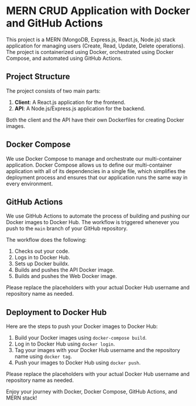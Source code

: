 # MERN CRUD Application with Docker and GitHub Actions

This project is a MERN (MongoDB, Express.js, React.js, Node.js) stack application for managing users (Create, Read, Update, Delete operations). The project is containerized using Docker, orchestrated using Docker Compose, and automated using GitHub Actions.

## Project Structure
 
The project consists of two main parts:

1. **Client**: A React.js application for the frontend.
2. **API**: A Node.js/Express.js application for the backend.

Both the client and the API have their own Dockerfiles for creating Docker images.

## Docker Compose

We use Docker Compose to manage and orchestrate our multi-container application. Docker Compose allows us to define our multi-container application with all of its dependencies in a single file, which simplifies the deployment process and ensures that our application runs the same way in every environment.

## GitHub Actions

We use GitHub Actions to automate the process of building and pushing our Docker images to Docker Hub. The workflow is triggered whenever you push to the `main` branch of your GitHub repository.

The workflow does the following:

1. Checks out your code.
2. Logs in to Docker Hub.
3. Sets up Docker buildx.
4. Builds and pushes the API Docker image.
5. Builds and pushes the Web Docker image.

Please replace the placeholders with your actual Docker Hub username and repository name as needed.

## Deployment to Docker Hub

Here are the steps to push your Docker images to Docker Hub:

1. Build your Docker images using `docker-compose build`.
2. Log in to Docker Hub using `docker login`.
3. Tag your images with your Docker Hub username and the repository name using `docker tag`.
4. Push your images to Docker Hub using `docker push`.

Please replace the placeholders with your actual Docker Hub username and repository name as needed.

Enjoy your journey with Docker, Docker Compose, GitHub Actions, and MERN stack!
